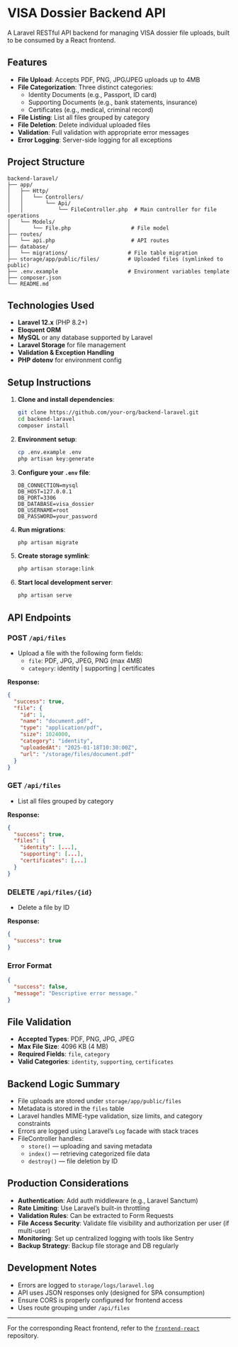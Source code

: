 # VISA Dossier Backend API

A Laravel RESTful API backend for managing VISA dossier file uploads, built to be consumed by a React frontend.

## Features

- **File Upload**: Accepts PDF, PNG, JPG/JPEG uploads up to 4MB
- **File Categorization**: Three distinct categories:
  - Identity Documents (e.g., Passport, ID card)
  - Supporting Documents (e.g., bank statements, insurance)
  - Certificates (e.g., medical, criminal record)
- **File Listing**: List all files grouped by category
- **File Deletion**: Delete individual uploaded files
- **Validation**: Full validation with appropriate error messages
- **Error Logging**: Server-side logging for all exceptions

## Project Structure

```
backend-laravel/
├── app/
│   ├── Http/
│   │   └── Controllers/
│   │       └── Api/
│   │           └── FileController.php  # Main controller for file operations
│   └── Models/
│       └── File.php                   # File model
├── routes/
│   └── api.php                        # API routes
├── database/
│   └── migrations/                   # File table migration
├── storage/app/public/files/         # Uploaded files (symlinked to public)
├── .env.example                      # Environment variables template
├── composer.json
└── README.md
```

## Technologies Used

- **Laravel 12.x** (PHP 8.2+)
- **Eloquent ORM**
- **MySQL** or any database supported by Laravel
- **Laravel Storage** for file management
- **Validation & Exception Handling**
- **PHP dotenv** for environment config

## Setup Instructions

1. **Clone and install dependencies**:
   ```bash
   git clone https://github.com/your-org/backend-laravel.git
   cd backend-laravel
   composer install
   ```

2. **Environment setup**:
   ```bash
   cp .env.example .env
   php artisan key:generate
   ```

3. **Configure your `.env` file**:
   ```
   DB_CONNECTION=mysql
   DB_HOST=127.0.0.1
   DB_PORT=3306
   DB_DATABASE=visa_dossier
   DB_USERNAME=root
   DB_PASSWORD=your_password
   ```

4. **Run migrations**:
   ```bash
   php artisan migrate
   ```

5. **Create storage symlink**:
   ```bash
   php artisan storage:link
   ```

6. **Start local development server**:
   ```bash
   php artisan serve
   ```

## API Endpoints

### POST `/api/files`
- Upload a file with the following form fields:
  - `file`: PDF, JPG, JPEG, PNG (max 4MB)
  - `category`: identity | supporting | certificates

**Response:**
```json
{
  "success": true,
  "file": {
    "id": 1,
    "name": "document.pdf",
    "type": "application/pdf",
    "size": 1024000,
    "category": "identity",
    "uploadedAt": "2025-01-18T10:30:00Z",
    "url": "/storage/files/document.pdf"
  }
}
```

### GET `/api/files`
- List all files grouped by category

**Response:**
```json
{
  "success": true,
  "files": {
    "identity": [...],
    "supporting": [...],
    "certificates": [...]
  }
}
```

### DELETE `/api/files/{id}`
- Delete a file by ID

**Response:**
```json
{
  "success": true
}
```

### Error Format
```json
{
  "success": false,
  "message": "Descriptive error message."
}
```

## File Validation

- **Accepted Types**: PDF, PNG, JPG, JPEG
- **Max File Size**: 4096 KB (4 MB)
- **Required Fields**: `file`, `category`
- **Valid Categories**: `identity`, `supporting`, `certificates`

## Backend Logic Summary

- File uploads are stored under `storage/app/public/files`
- Metadata is stored in the `files` table
- Laravel handles MIME-type validation, size limits, and category constraints
- Errors are logged using Laravel’s `Log` facade with stack traces
- FileController handles:
  - `store()` — uploading and saving metadata
  - `index()` — retrieving categorized file data
  - `destroy()` — file deletion by ID

## Production Considerations

- **Authentication**: Add auth middleware (e.g., Laravel Sanctum)
- **Rate Limiting**: Use Laravel’s built-in throttling
- **Validation Rules**: Can be extracted to Form Requests
- **File Access Security**: Validate file visibility and authorization per user (if multi-user)
- **Monitoring**: Set up centralized logging with tools like Sentry
- **Backup Strategy**: Backup file storage and DB regularly

## Development Notes

- Errors are logged to `storage/logs/laravel.log`
- API uses JSON responses only (designed for SPA consumption)
- Ensure CORS is properly configured for frontend access
- Uses route grouping under `/api/files`

---

For the corresponding React frontend, refer to the [`frontend-react`](https://github.com/your-org/frontend-react) repository.


